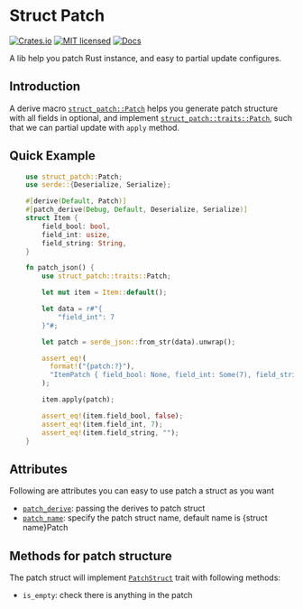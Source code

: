 # Struct Patch
[![Crates.io][crates-badge]][crate-url]
[![MIT licensed][mit-badge]][mit-url]
[![Docs][doc-badge]][doc-url]

A lib help you patch Rust instance, and easy to partial update configures.

## Introduction
A derive macro [`struct_patch::Patch`][patch-derive] helps you generate patch structure with all fields in optional,
and implement [`struct_patch::traits::Patch`][patch-trait],
such that we can partial update with `apply` method.

## Quick Example
```rust
    use struct_patch::Patch;
    use serde::{Deserialize, Serialize};

    #[derive(Default, Patch)]
    #[patch_derive(Debug, Default, Deserialize, Serialize)]
    struct Item {
        field_bool: bool,
        field_int: usize,
        field_string: String,
    }

    fn patch_json() {
        use struct_patch::traits::Patch;

        let mut item = Item::default();

        let data = r#"{
            "field_int": 7
        }"#;

        let patch = serde_json::from_str(data).unwrap();

        assert_eq!(
          format!("{patch:?}"),
          "ItemPatch { field_bool: None, field_int: Some(7), field_string: None }"
        );

        item.apply(patch);

        assert_eq!(item.field_bool, false);
        assert_eq!(item.field_int, 7);
        assert_eq!(item.field_string, "");
    }

```
## Attributes
Following are attributes you can easy to use patch a struct as you want
  - [`patch_derive`][patch_derive]: passing the derives to patch struct
  - [`patch_name`][patch_name]: specify the patch struct name, default name is {struct name}Patch

## Methods for patch structure
The patch struct will implement [`PatchStruct`][patch-struct-trait] trait with following methods:
  - `is_empty`: check there is anything in the patch

[crates-badge]: https://img.shields.io/crates/v/struct-patch.svg
[crate-url]: https://crates.io/crates/struct-patch
[mit-badge]: https://img.shields.io/badge/license-MIT-blue.svg
[mit-url]: https://github.com/yanganto/struct-patch/blob/readme/LICENSE
[doc-badge]: https://img.shields.io/badge/docs-rs-orange.svg
[doc-url]: https://docs.rs/struct-patch/
[patch-derive]: https://docs.rs/struct-patch-derive/latest/struct_patch_derive/derive.Patch.html
[patch-trait]: https://docs.rs/struct-patch-trait/latest/struct_patch_trait/traits/trait.Patch.html
[patch-struct-trait]: https://docs.rs/struct-patch-trait/latest/struct_patch_trait/traits/trait.PatchStruct.html
[patch_derive]: https://docs.rs/struct-patch-derive/latest/struct_patch_derive/derive.Patch.html#patch_derive
[patch_name]: https://docs.rs/struct-patch-derive/latest/struct_patch_derive/derive.Patch.html#patch_name
